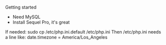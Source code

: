 
Getting started
- Need MySQL
- Install Sequel Pro, it's great

If needed: sudo cp /etc/php.ini.default /etc/php.ini
Then /etc/php.ini needs a line like:
date.timezone = America/Los_Angeles

